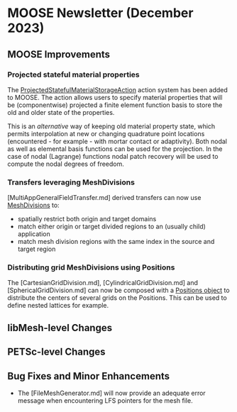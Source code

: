 # MOOSE Newsletter (December 2023)

## MOOSE Improvements

### Projected stateful material properties

The [ProjectedStatefulMaterialStorageAction](/ProjectedStatefulMaterialStorageAction.md)
action system has been added to MOOSE. The action allows users to specify material
properties that will be (componentwise) projected a finite element function basis
to store the old and older state of the properties.

This is an *alternative* way of keeping old material property state, which permits
interpolation at new or changing quadrature point locations (encountered - for
example - with mortar contact or adaptivity). Both nodal as well as elemental basis
functions can be used for the projection. In the case of nodal (Lagrange) functions
nodal patch recovery will be used to compute the nodal degrees of freedom.

### Transfers leveraging MeshDivisions

[MultiAppGeneralFieldTransfer.md] derived transfers can now use [MeshDivisions](syntax/MeshDivisions/index.md)
to:

- spatially restrict both origin and target domains
- match either origin or target divided regions to an (usually child) application
- match mesh division regions with the same index in the source and target region


### Distributing grid MeshDivisions using Positions

The [CartesianGridDivision.md], [CylindricalGridDivision.md] and [SphericalGridDivision.md]
can now be composed with a [Positions object](syntax/Positions/index.md) to distribute the centers
of several grids on the Positions. This can be used to define nested lattices for example.


## libMesh-level Changes

## PETSc-level Changes

## Bug Fixes and Minor Enhancements

- The [FileMeshGenerator.md] will now provide an adequate error message when encountering LFS pointers
  for the mesh file.
